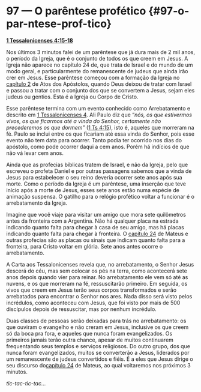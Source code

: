 # 97 — O parêntese profético {#97-o-par-ntese-prof-tico}

[**1 Tessalonicenses 4:15-18**](http://bibliaonline.com.br/acf/1ts/4/15-18)

Nos últimos 3 minutos falei de um parêntese que já dura mais de 2 mil anos, o período da Igreja, que é o conjunto de todos os que creem em Jesus. A Igreja não aparece no capítulo 24 de, que trata de Israel e do mundo de um modo geral, e particularmente do remanescente de judeus que ainda irão crer em Jesus. Esse parêntese começou com a formação da Igreja no [capítulo 2](http://bibliaonline.com.br/acf/atos/2) de Atos dos Apóstolos, quando Deus deixou de tratar com Israel e passou a tratar com o conjunto dos que se convertem a Jesus, sejam eles judeus ou gentios. Esta é a Igreja ou Corpo de Cristo.

Esse parêntese termina com um evento conhecido como Arrebatamento e descrito em [1 Tessalonicenses 4](http://bibliaonline.com.br/acf/1ts/4). Ali Paulo diz que “_nós, os que estivermos vivos, os que ficarmos até a vinda do Senhor, certamente não precederemos os que dormem”_ ([1 Ts 4:15](http://bibliaonline.com.br/acf/1ts/4/15)), isto é, aqueles que morreram na fé. Paulo se inclui entre os que ficariam até essa vinda do Senhor, pois esse evento não tem data para ocorrer. Tanto podia ter ocorrido nos dias do apóstolo, como pode ocorrer daqui a cem anos. Porém há indícios de que não vá levar cem anos.

Ainda que as profecias bíblicas tratem de Israel, e não da Igreja, pelo que escreveu o profeta Daniel e por outras passagens sabemos que a vinda de Jesus para estabelecer o seu reino deveria ocorrer sete anos após sua morte. Como o período da Igreja é um parêntese, uma inserção que teve início após a morte de Jesus, esses sete anos estão numa espécie de animação suspensa. O gatilho para o relógio profético voltar a funcionar é o arrebatamento da Igreja.

Imagine que você viaje para visitar um amigo que mora sete quilômetros antes da fronteira com a Argentina. Não há qualquer placa na estrada indicando quanto falta para chegar à casa de seu amigo, mas há placas indicando quanto falta para chegar à fronteira. O [capítulo 24](http://bibliaonline.com.br/acf/mt/24) de Mateus e outras profecias são as placas ou sinais que indicam quanto falta para a fronteira, para Cristo voltar em glória. Sete anos antes ocorre o arrebatamento.

A Carta aos Tessalonicenses revela que, no arrebatamento, o Senhor Jesus descerá do céu, mas sem colocar os pés na terra, como acontecerá sete anos depois quando vier para reinar. No arrebatamento ele vem só até as nuvens, e os que morreram na fé, ressuscitarão primeiro. Em seguida, os vivos que creem em Jesus terão seus corpos transformados e serão arrebatados para encontrar o Senhor nos ares. Nada disso será visto pelos incrédulos, como aconteceu com Jesus, que foi visto por mais de 500 discípulos depois de ressuscitar, mas por nenhum incrédulo.

Duas classes de pessoas serão deixadas para trás no arrebatamento: os que ouviram o evangelho e não creram em Jesus, inclusive os que creem só da boca pra fora, e aqueles que nunca foram evangelizados. Os primeiros jamais terão outra chance, apesar de muitos continuarem frequentando seus templos e serviços religiosos. Do outro grupo, dos que nunca foram evangelizados, muitos se converterão a Jesus, liderados por um remanescente de judeus convertidos e fiéis. É a eles que Jesus dirige o seu discurso do[capítulo 24](http://bibliaonline.com.br/acf/mt/24) de Mateus, ao qual voltaremos nos próximos 3 minutos.

_tic-tac-tic-tac..._